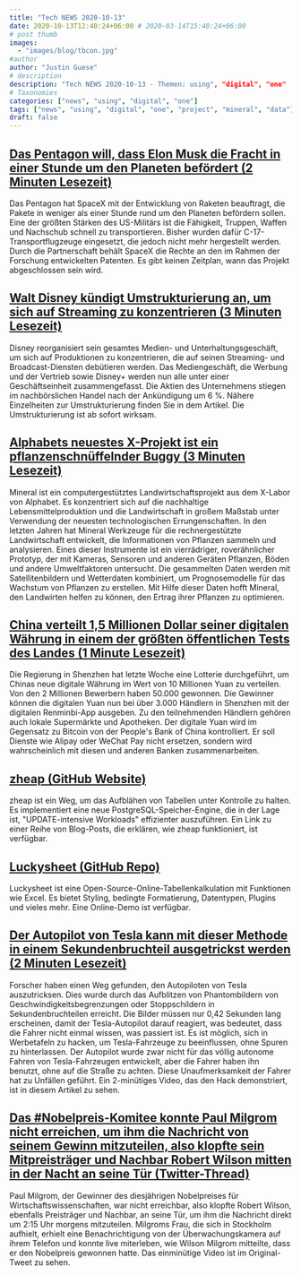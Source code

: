 ```yaml
---
title: "Tech NEWS 2020-10-13"
date: 2020-10-13T12:40:24+06:00 # 2020-03-14T15:40:24+06:00
# post thumb
images:
  - "images/blog/tbcon.jpg"
#author
author: "Justin Guese"
# description
description: "Tech NEWS 2020-10-13 - Themen: using", "digital", "one"
# Taxonomies
categories: ["news", "using", "digital", "one"]
tags: ["news", "using", "digital", "one", "project", "mineral", "data"]
draft: false
---
```


## [Das Pentagon will, dass Elon Musk die Fracht in einer Stunde um den Planeten befördert (2 Minuten Lesezeit)](https://www.vice.com/en/article/4aykab/the-pentagon-wants-spacex-to-yeet-cargo-around-the-planet-in-an-hour/1/01000175216f48f1-fb5aeeff-3e6d-4ee2-a5c1-edf65af4ca4e-000000/seI51gJSnedpyGxRxXaFOWJdIb_quH2LLN1b1mgLyMY=162)

 Das Pentagon hat SpaceX mit der Entwicklung von Raketen beauftragt, die Pakete in weniger als einer Stunde rund um den Planeten befördern sollen. Eine der größten Stärken des US-Militärs ist die Fähigkeit, Truppen, Waffen und Nachschub schnell zu transportieren. Bisher wurden dafür C-17-Transportflugzeuge eingesetzt, die jedoch nicht mehr hergestellt werden. Durch die Partnerschaft behält SpaceX die Rechte an den im Rahmen der Forschung entwickelten Patenten. Es gibt keinen Zeitplan, wann das Projekt abgeschlossen sein wird.

## [Walt Disney kündigt Umstrukturierung an, um sich auf Streaming zu konzentrieren (3 Minuten Lesezeit)](https://techcrunch.com/2020/10/12/walt-disney-announces-reorganization-to-focus-on-streaming//1/01000175216f48f1-fb5aeeff-3e6d-4ee2-a5c1-edf65af4ca4e-000000/p2cyblBBhS4ByI17GllgqlqWW7TtzzfkjixHzIM89TQ=162)

 Disney reorganisiert sein gesamtes Medien- und Unterhaltungsgeschäft, um sich auf Produktionen zu konzentrieren, die auf seinen Streaming- und Broadcast-Diensten debütieren werden. Das Mediengeschäft, die Werbung und der Vertrieb sowie Disney+ werden nun alle unter einer Geschäftseinheit zusammengefasst. Die Aktien des Unternehmens stiegen im nachbörslichen Handel nach der Ankündigung um 6 %. Nähere Einzelheiten zur Umstrukturierung finden Sie in dem Artikel. Die Umstrukturierung ist ab sofort wirksam.

## [Alphabets neuestes X-Projekt ist ein pflanzenschnüffelnder Buggy (3 Minuten Lesezeit)](https://www.theverge.com/2020/10/12/21513353/alphabet-google-x-lab-moonshot-computational-agriculture-mineral-revealed/1/01000175216f48f1-fb5aeeff-3e6d-4ee2-a5c1-edf65af4ca4e-000000/2oUtZLu5cbjGdQ6VQrBrHKhHlbUk2xFkCEPB5lnqFJE=162)

 Mineral ist ein computergestütztes Landwirtschaftsprojekt aus dem X-Labor von Alphabet. Es konzentriert sich auf die nachhaltige Lebensmittelproduktion und die Landwirtschaft in großem Maßstab unter Verwendung der neuesten technologischen Errungenschaften. In den letzten Jahren hat Mineral Werkzeuge für die rechnergestützte Landwirtschaft entwickelt, die Informationen von Pflanzen sammeln und analysieren. Eines dieser Instrumente ist ein vierrädriger, roverähnlicher Prototyp, der mit Kameras, Sensoren und anderen Geräten Pflanzen, Böden und andere Umweltfaktoren untersucht. Die gesammelten Daten werden mit Satellitenbildern und Wetterdaten kombiniert, um Prognosemodelle für das Wachstum von Pflanzen zu erstellen. Mit Hilfe dieser Daten hofft Mineral, den Landwirten helfen zu können, den Ertrag ihrer Pflanzen zu optimieren.

## [China verteilt 1,5 Millionen Dollar seiner digitalen Währung in einem der größten öffentlichen Tests des Landes (1 Minute Lesezeit)](https://www.cnbc.com/2020/10/12/china-digital-currency-trial-over-1-million-handed-out-in-lottery.html/1/01000175216f48f1-fb5aeeff-3e6d-4ee2-a5c1-edf65af4ca4e-000000/A6UtkVJBaiDhlW2zO48yQVGI3JF1txpk0edSlbaGG3o=162)

 Die Regierung in Shenzhen hat letzte Woche eine Lotterie durchgeführt, um Chinas neue digitale Währung im Wert von 10 Millionen Yuan zu verteilen. Von den 2 Millionen Bewerbern haben 50.000 gewonnen. Die Gewinner können die digitalen Yuan nun bei über 3.000 Händlern in Shenzhen mit der digitalen Renminbi-App ausgeben. Zu den teilnehmenden Händlern gehören auch lokale Supermärkte und Apotheken. Der digitale Yuan wird im Gegensatz zu Bitcoin von der People's Bank of China kontrolliert. Er soll Dienste wie Alipay oder WeChat Pay nicht ersetzen, sondern wird wahrscheinlich mit diesen und anderen Banken zusammenarbeiten.

## [zheap (GitHub Website)](https://cybertec-postgresql.github.io/zheap//1/01000175216f48f1-fb5aeeff-3e6d-4ee2-a5c1-edf65af4ca4e-000000/hpvaQLeWne2UglpMxcAgVO96gQluOHVltCMxHl8GK08=162)

 zheap ist ein Weg, um das Aufblähen von Tabellen unter Kontrolle zu halten. Es implementiert eine neue PostgreSQL-Speicher-Engine, die in der Lage ist, "UPDATE-intensive Workloads" effizienter auszuführen. Ein Link zu einer Reihe von Blog-Posts, die erklären, wie zheap funktioniert, ist verfügbar.

## [Luckysheet (GitHub Repo)](https://github.com/mengshukeji/Luckysheet/1/01000175216f48f1-fb5aeeff-3e6d-4ee2-a5c1-edf65af4ca4e-000000/Hu9ml87KLYlJOT3_3e3T08i4vLNHQ47zwxMAIjkCxno=162)

 Luckysheet ist eine Open-Source-Online-Tabellenkalkulation mit Funktionen wie Excel. Es bietet Styling, bedingte Formatierung, Datentypen, Plugins und vieles mehr. Eine Online-Demo ist verfügbar.

## [Der Autopilot von Tesla kann mit dieser Methode in einem Sekundenbruchteil ausgetrickst werden (2 Minuten Lesezeit)](https://interestingengineering.com/teslas-autopilot-can-be-tricked-in-just-a-split-second-through-this-method/1/01000175216f48f1-fb5aeeff-3e6d-4ee2-a5c1-edf65af4ca4e-000000/NWyLmuwtg_r5mZ3Twnw5Upxsh1OeJcn9jyO7hbmFzXA=162)

 Forscher haben einen Weg gefunden, den Autopiloten von Tesla auszutricksen. Dies wurde durch das Aufblitzen von Phantombildern von Geschwindigkeitsbegrenzungen oder Stoppschildern in Sekundenbruchteilen erreicht. Die Bilder müssen nur 0,42 Sekunden lang erscheinen, damit der Tesla-Autopilot darauf reagiert, was bedeutet, dass die Fahrer nicht einmal wissen, was passiert ist. Es ist möglich, sich in Werbetafeln zu hacken, um Tesla-Fahrzeuge zu beeinflussen, ohne Spuren zu hinterlassen. Der Autopilot wurde zwar nicht für das völlig autonome Fahren von Tesla-Fahrzeugen entwickelt, aber die Fahrer haben ihn benutzt, ohne auf die Straße zu achten. Diese Unaufmerksamkeit der Fahrer hat zu Unfällen geführt. Ein 2-minütiges Video, das den Hack demonstriert, ist in diesem Artikel zu sehen.

## [Das #Nobelpreis-Komitee konnte Paul Milgrom nicht erreichen, um ihm die Nachricht von seinem Gewinn mitzuteilen, also klopfte sein Mitpreisträger und Nachbar Robert Wilson mitten in der Nacht an seine Tür (Twitter-Thread)](https://twitter.com/Stanford/status/1315631500080148480/1/01000175216f48f1-fb5aeeff-3e6d-4ee2-a5c1-edf65af4ca4e-000000/Rthds9RO_G53t3U8XWpCD79IYHQKdy4F1Mx0sdhc6So=162)

 Paul Milgrom, der Gewinner des diesjährigen Nobelpreises für Wirtschaftswissenschaften, war nicht erreichbar, also klopfte Robert Wilson, ebenfalls Preisträger und Nachbar, an seine Tür, um ihm die Nachricht direkt um 2:15 Uhr morgens mitzuteilen. Milgroms Frau, die sich in Stockholm aufhielt, erhielt eine Benachrichtigung von der Überwachungskamera auf ihrem Telefon und konnte live miterleben, wie Wilson Milgrom mitteilte, dass er den Nobelpreis gewonnen hatte. Das einminütige Video ist im Original-Tweet zu sehen.

